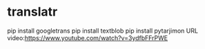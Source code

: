 # translatr
pip install googletrans
pip install textblob
pip install pytarjimon
URL video:https://www.youtube.com/watch?v=3ydfbFFrPWE
